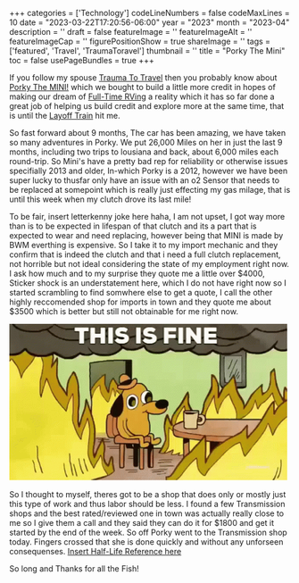 ﻿+++
categories = ['Technology']
codeLineNumbers = false
codeMaxLines = 10
date = "2023-03-22T17:20:56-06:00"
year = "2023"
month = "2023-04"
description = ''
draft = false
featureImage = ''
featureImageAlt = ''
featureImageCap = ''
figurePositionShow = true
shareImage = ''
tags = ['featured', 'Travel', 'TraumaToravel']
thumbnail = ''
title = "Porky The Mini"
toc = false
usePageBundles = true
+++

If you follow my spouse [Trauma To Travel](https://traumatotravel.xyz) then you probably know about [Porky The MINI!](https://traumatotravel.xyz/2022/08/introducing-porky/) which we bought to build a little more credit in hopes of making our dream of [Full-Time RVing](https://traumatotravel.xyz/2023/04/manifesting-a-life-on-wheels/) a reality which it has so far done a great job of helping us build credit and explore more at the same time, that is until the [Layoff Train](https://techrelay.xyz/post/layoff-train/) hit me. 

So fast forward about 9 months, The car has been amazing, we have taken so many adventures in Porky. We put 26,000 Miles on her in just the last 9 months, including two trips to lousiana and back, about 6,000 miles each round-trip. So Mini's have a pretty bad rep for reliability or otherwise issues specifially 2013 and older, In-which Porky is a 2012, however we have been super lucky to thusfar only have an issue with an o2 Sensor that needs to be replaced at somepoint which is really just effecting my gas milage, that is until this week when my clutch drove its last mile! 

To be fair, insert letterkenny joke here haha, I am not upset, I got way more than is to be expected in lifespan of that clutch and its a part that is expected to wear and need replacing, however being that MINI is made by BWM everthing is expensive. So I take it to my import mechanic and they confirm that is indeed the clutch and that i need a full clutch replacement, not horrible but not ideal considering the state of my employment right now. I ask how much and to my surprise they quote me a little over $4000, Sticker shock is an understatement here, which I do not have right now so I started scrambling to find somwhere else to get a quote, I call the other highly reccomended shop for imports in town and they quote me about $3500 which is better but still not obtainable for me right now. 

![This is Fine!](this-is-fine.gif)

So I thought to myself, theres got to be a shop that does only or mostly just this type of work and thus labor should be less. I found a few Transmission shops and the best rated/reviewed one in town was actually really close to me so I give them a call and they said they can do it for $1800 and get it started by the end of the week. So off Porky went to the Transmission shop today. Fingers crossed that she is done quickly and without any unforseen consequenses. [Insert Half-Life Reference here](https://www.youtube.com/watch?v=tZqBrMqZLR4)

So long and Thanks for all the Fish! 